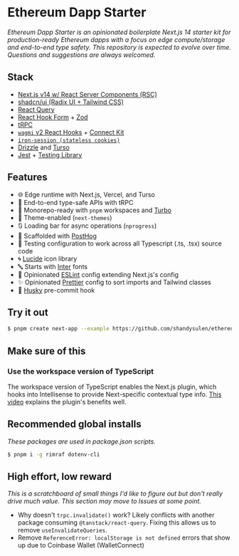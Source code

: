 # Ethereum Dapp Starter

_Ethereum Dapp Starter is an opinionated boilerplate Next.js 14 starter kit for production-ready Ethereum dapps with a focus on edge compute/storage and end-to-end type safety. This repository is expected to evolve over time. Questions and suggestions are always welcomed._

## Stack

- [Next.js v14 w/ React Server Components (RSC)](https://nextjs.org/)
- [shadcn/ui (Radix UI + Tailwind CSS)](https://ui.shadcn.com/)
- [React Query](https://tanstack.com/query/latest)
- [React Hook Form](https://react-hook-form.com) + [Zod](https://zod.dev)
- [tRPC](https://trpc.io)
- [`wagmi` v2 React Hooks](https://wagmi.sh/) + [Connect Kit](https://docs.family.co/connectkit)
- [`iron-session (stateless cookies)`](https://github.com/vvo/iron-session)
- [Drizzle](https://orm.drizzle.team/) and [Turso](https://turso.tech/)
- [Jest](https://jestjs.io) + [Testing Library](https://testing-library.com/)

## Features

- 🌐 Edge runtime with Next.js, Vercel, and Turso
- 🦺 End-to-end type-safe APIs with tRPC
- 🏃 Monorepo-ready with `pnpm` workspaces and [Turbo](https://turbo.build/repo)
- 🎨 Theme-enabled (`next-themes`)
- 🔃 Loading bar for async operations (`nprogress`)
- 🐗 Scaffolded with [PostHog](https://posthog.com)
- 🧪 Testing configuration to work across all Typescript (.ts, .tsx) source code
- 🌀 [Lucide](https://lucide.dev/) icon library
- 🔤 Starts with [Inter](https://rsms.me/inter/) fonts
- 🧼 Opinionated [ESLint](https://eslint.org/) config extending Next.js's config
- ✨ Opinionated [Prettier]() config to sort imports and Tailwind classes
- 🐶 [Husky](https://typicode.github.io/husky/) pre-commit hook

## Try it out

```bash
$ pnpm create next-app --example https://github.com/shandysulen/ethereum-dapp-starter
```

## Make sure of this

### Use the workspace version of TypeScript

The workspace version of TypeScript enables the Next.js plugin, which hooks into Intellisense to provide
Next-specific contextual type info. [This video](https://www.youtube.com/watch?v=pqMqn9fKEf8) explains the plugin's benefits well.

## Recommended global installs

_These packages are used in package.json scripts._

```bash
$ pnpm i -g rimraf dotenv-cli
```

## High effort, low reward

_This is a scratchboard of small things I'd like to figure out but don't really drive much value. This section may move to Issues at some point._

- Why doesn't `trpc.invalidate()` work? Likely conflicts with another package consuming `@tanstack/react-query`. Fixing this allows us to remove `useInvalidateQueries`.
- Remove `ReferenceError: localStorage is not defined` errors that show up due to Coinbase Wallet (WalletConnect)
